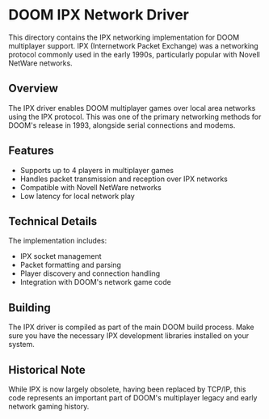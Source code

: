 # DOOM IPX Network Driver

This directory contains the IPX networking implementation for DOOM multiplayer support. IPX (Internetwork Packet Exchange) was a networking protocol commonly used in the early 1990s, particularly popular with Novell NetWare networks.

## Overview

The IPX driver enables DOOM multiplayer games over local area networks using the IPX protocol. This was one of the primary networking methods for DOOM's release in 1993, alongside serial connections and modems.

## Features

- Supports up to 4 players in multiplayer games
- Handles packet transmission and reception over IPX networks
- Compatible with Novell NetWare networks
- Low latency for local network play

## Technical Details

The implementation includes:
- IPX socket management
- Packet formatting and parsing
- Player discovery and connection handling
- Integration with DOOM's network game code

## Building

The IPX driver is compiled as part of the main DOOM build process. Make sure you have the necessary IPX development libraries installed on your system.

## Historical Note

While IPX is now largely obsolete, having been replaced by TCP/IP, this code represents an important part of DOOM's multiplayer legacy and early network gaming history.
